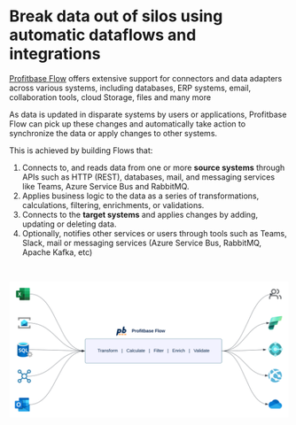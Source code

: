# Break data out of silos using automatic dataflows and integrations

[Profitbase Flow](../../flow/flow.md) offers extensive support for connectors and data adapters across various systems, including databases, ERP systems, email, collaboration tools, cloud Storage, files and many more

As data is updated in disparate systems by users or applications, Profitbase Flow can pick up these changes and automatically take action to synchronize the data or apply changes to other systems.

This is achieved by building Flows that:

1) Connects to, and reads data from one or more **source systems** through APIs such as HTTP (REST), databases, mail, and messaging services like Teams, Azure Service Bus and RabbitMQ.
2) Applies business logic to the data as a series of transformations, calculations, filtering, enrichments, or validations.
3) Connects to the **target systems** and applies changes by adding, updating or deleting data.
4) Optionally, notifies other services or users through tools such as Teams, Slack, mail or messaging services (Azure Service Bus, RabbitMQ, Apache Kafka, etc)

<br/>

![img](/images/cfo-platform/Flow-system-integration-pipeline.svg)
